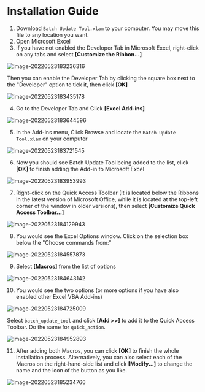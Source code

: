 # Installation Guide

1. Download  `Batch Update Tool.xlam` to your computer. You may move this file to any location you want.
2. Open Microsoft Excel
3. If you have not enabled the Developer Tab in Microsoft Excel, right-click on any tabs and select **\[Customize the Ribbon...\]**

![image-20220523183236316](Installation%20Guide.assets/image-20220523183236316.png)

Then you can enable the Developer Tab by clicking the square box next to the "Developer" option to tick it, then click **\[OK\]**

![image-20220523183435178](Installation%20Guide.assets/image-20220523183435178.png)

4. Go to the Developer Tab and Click **\[Excel Add-ins\]**

![image-20220523183644596](Installation%20Guide.assets/image-20220523183644596.png)

5. In the Add-ins menu, Click Browse and locate the `Batch Update Tool.xlam` on your computer

![image-20220523183721545](Installation%20Guide.assets/image-20220523183721545.png)

6. Now you should see Batch Update Tool being added to the list, click **\[OK\]** to finish adding the Add-in to Microsoft Excel

![image-20220523183953993](Installation%20Guide.assets/image-20220523183953993.png)

7. Right-click on the Quick Access Toolbar (It is located below the Ribbons in the latest version of Microsoft Office, while it is located at the top-left corner of the window in older versions), then select **\[Customize Quick Access Toolbar...\]**

![image-20220523184129943](Installation%20Guide.assets/image-20220523184129943.png)

8. You would see the Excel Options window. Click on the selection box below the "Choose commands from:"

![image-20220523184557873](Installation%20Guide.assets/image-20220523184557873.png)

9. Select **\[Macros\]** from the list of options

![image-20220523184643142](Installation%20Guide.assets/image-20220523184643142.png)

10. You would see the two options (or more options if you have also enabled other Excel VBA Add-ins) 

![image-20220523184725009](Installation%20Guide.assets/image-20220523184725009.png)

Select `batch_update_tool` and click **\[Add >>\]** to add it to the Quick Access Toolbar. Do the same for `quick_action`.

![image-20220523184952893](Installation%20Guide.assets/image-20220523184952893.png)

11. After adding both Macros, you can click **\[OK\]** to finish the whole installation process. Alternatively, you can also select each of the Macros on the right-hand-side list and click **\[Modify...\]** to change the name and the icon of the button as you like.

![image-20220523185234766](Installation%20Guide.assets/image-20220523185234766.png)